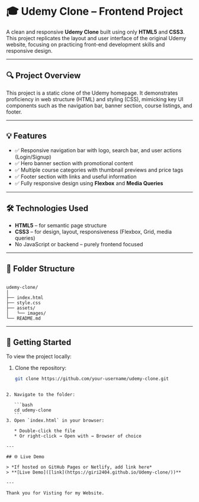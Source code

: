 # 🎓 Udemy Clone – Frontend Project

A clean and responsive **Udemy Clone** built using only **HTML5** and **CSS3**. This project replicates the layout and user interface of the original Udemy website, focusing on practicing front-end development skills and responsive design.

---

## 🔍 Project Overview

This project is a static clone of the Udemy homepage. It demonstrates proficiency in web structure (HTML) and styling (CSS), mimicking key UI components such as the navigation bar, banner section, course listings, and footer.

---

## 💡 Features

- ✅ Responsive navigation bar with logo, search bar, and user actions (Login/Signup)
- ✅ Hero banner section with promotional content
- ✅ Multiple course categories with thumbnail previews and price tags
- ✅ Footer section with links and useful information
- ✅ Fully responsive design using **Flexbox** and **Media Queries**

---

## 🛠️ Technologies Used

- **HTML5** – for semantic page structure  
- **CSS3** – for design, layout, responsiveness (Flexbox, Grid, media queries)  
- No JavaScript or backend – purely frontend focused

---

## 📁 Folder Structure

```

udemy-clone/
│
├── index.html
├── style.css
├── assets/
│   └── images/
└── README.md

````

---

## 🚀 Getting Started

To view the project locally:

1. Clone the repository:
   ```bash
   git clone https://github.com/your-username/udemy-clone.git
````

2. Navigate to the folder:

   ```bash
   cd udemy-clone
   ```
3. Open `index.html` in your browser:

   * Double-click the file
   * Or right-click → Open with → Browser of choice

---

## 🌐 Live Demo

> *If hosted on GitHub Pages or Netlify, add link here*
> **[Live Demo]([link](https://giri2404.github.io/Udemy-clone/))**

---

Thank you for Visting for my Website.
